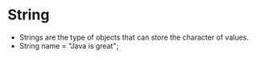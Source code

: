 # String
* Strings are the type of objects that can store the character of values.
* String name = "Java is great";